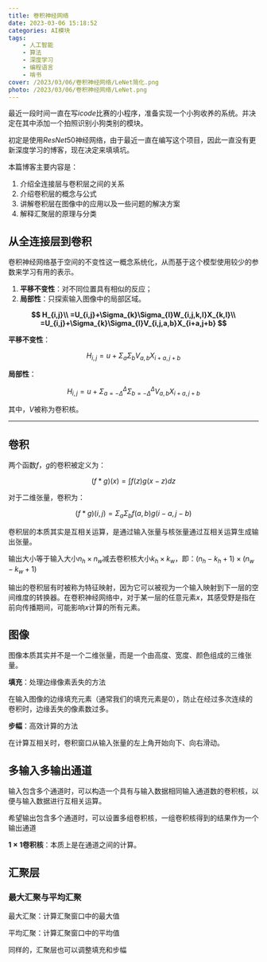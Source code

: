 ```yaml
---
title: 卷积神经网络
date: 2023-03-06 15:18:52
categories: AI模块
tags:
    - 人工智能
    - 算法
    - 深度学习
    - 编程语言
    - 啃书
cover: /2023/03/06/卷积神经网络/LeNet简化.png
photo: /2023/03/06/卷积神经网络/LeNet.png
---
```


最近一段时间一直在写$icode$比赛的小程序，准备实现一个小狗收养的系统。并决定在其中添加一个拍照识别小狗类别的模块。

初定是使用$ResNet50$神经网络，由于最近一直在编写这个项目，因此一直没有更新深度学习的博客，现在决定来填填坑。

本篇博客主要内容是：
1. 介绍全连接层与卷积层之间的关系
2. 介绍卷积层的概念与公式
3. 讲解卷积层在图像中的应用以及一些问题的解决方案
4. 解释汇聚层的原理与分类

<!-- more -->

## **从全连接层到卷积**

卷积神经网络基于空间的不变性这一概念系统化，从而基于这个模型使用较少的参数来学习有用的表示。

1. **平移不变性**：对不同位置具有相似的反应；
2. **局部性**：只探索输入图像中的局部区域。

**$$
H_{i,j}\\
=U_{i,j}+\Sigma_{k}\Sigma_{l}W_{i,j,k,l}X_{k,l}\\
=U_{i,j}+\Sigma_{k}\Sigma_{l}V_{i,j,a,b}X_{i+a,j+b}
$$**

**平移不变性**：

$$
H_{i,j}=u+\Sigma_a\Sigma_bV_{a,b}X_{i+a,j+b}
$$

**局部性**：

$$
H_{i,j}=u+\Sigma_{a=-\Delta}^{\Delta}\Sigma_{b=-\Delta}^{\Delta}V_{a,b}X_{i+a,j+b}
$$

其中，$V$被称为卷积核。

---

## **卷积**

两个函数$f$，$g$的卷积被定义为：

$$
(f*g)(x)=\int f(z)g(x-z)dz
$$

对于二维张量，卷积为：

$$
(f*g)(i,j)=\Sigma_a\Sigma_bf(a,b)g(i-a,j-b)
$$

卷积层的本质其实是互相关运算，是通过输入张量与核张量通过互相关运算生成输出张量。

输出大小等于输入大小$n_h \times n_w$减去卷积核大小$k_h \times k_w$，即：$(n_h - k_h + 1) \times (n_w - k_w + 1)$

输出的卷积层有时被称为特征映射，因为它可以被视为一个输入映射到下一层的空间维度的转换器。在卷积神经网络中，对于某一层的任意元素$x$，其感受野是指在前向传播期间，可能影响$x$计算的所有元素。

## **图像**

图像本质其实并不是一个二维张量，而是一个由高度、宽度、颜色组成的三维张量。

**填充**：处理边缘像素丢失的方法

在输入图像的边缘填充元素（通常我们的填充元素是0），防止在经过多次连续的卷积时，边缘丢失的像素数过多。

**步幅**：高效计算的方法

在计算互相关时，卷积窗口从输入张量的左上角开始向下、向右滑动。

## **多输入多输出通道**

输入包含多个通道时，可以构造一个具有与输入数据相同输入通道数的卷积核，以便与输入数据进行互相关运算。

希望输出包含多个通道时，可以设置多组卷积核，一组卷积核得到的结果作为一个输出通道

**$1 \times 1$卷积核**：本质上是在通道之间的计算。

## **汇聚层**

### **最大汇聚与平均汇聚**

最大汇聚：计算汇聚窗口中的最大值

平均汇聚：计算汇聚窗口中的平均值

同样的，汇聚层也可以调整填充和步幅
